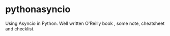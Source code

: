 # pythonasyncio
Using Asyncio in Python.
Well written O'Reilly book , some note, cheatsheet and checklist.
